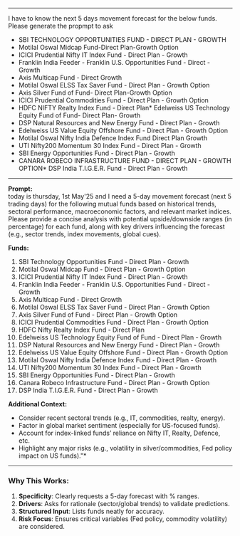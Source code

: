 
---


I have to know the next 5 days movement forecast for the below funds. Please generate the propmpt to ask  

* SBI TECHNOLOGY OPPORTUNITIES FUND - DIRECT PLAN - GROWTH
* Motilal Oswal Midcap Fund-Direct Plan-Growth Option
* ICICI Prudential Nifty IT Index Fund - Direct Plan - Growth
* Franklin India Feeder - Franklin U.S. Opportunities Fund - Direct - Growth
* Axis Multicap Fund - Direct Growth
* Motilal Oswal ELSS Tax Saver Fund - Direct Plan - Growth Option
* Axis Silver Fund of Fund- Direct Plan-Growth Option
* ICICI Prudential Commodities Fund - Direct Plan - Growth Option
* HDFC NIFTY Realty Index Fund - Direct Plan* Edelweiss US Technology Equity Fund of Fund- Direct Plan- Growth
* DSP Natural Resources and New Energy Fund - Direct Plan - Growth
* Edelweiss US Value Equity Offshore Fund - Direct Plan - Growth Option
* Motilal Oswal Nifty India Defence Index Fund Direct Plan Growth
* UTI Nifty200 Momentum 30 Index Fund - Direct Plan - Growth
* SBI Energy Opportunities Fund - Direct Plan - Growth
* CANARA ROBECO INFRASTRUCTURE FUND - DIRECT PLAN - GROWTH OPTION* DSP India T.I.G.E.R. Fund - Direct Plan - Growth


---  

**Prompt:**  
today is thursday, 1st May'25 and I need a 5-day movement forecast (next 5 trading days) for the following mutual funds based on historical trends, sectoral performance, macroeconomic factors, and relevant market indices. Please provide a concise analysis with potential upside/downside ranges (in percentage) for each fund, along with key drivers influencing the forecast (e.g., sector trends, index movements, global cues).  

**Funds:**  
1. SBI Technology Opportunities Fund - Direct Plan - Growth  
2. Motilal Oswal Midcap Fund - Direct Plan - Growth Option  
3. ICICI Prudential Nifty IT Index Fund - Direct Plan - Growth  
4. Franklin India Feeder - Franklin U.S. Opportunities Fund - Direct - Growth  
5. Axis Multicap Fund - Direct Growth  
6. Motilal Oswal ELSS Tax Saver Fund - Direct Plan - Growth Option  
7. Axis Silver Fund of Fund - Direct Plan - Growth Option  
8. ICICI Prudential Commodities Fund - Direct Plan - Growth Option  
9. HDFC Nifty Realty Index Fund - Direct Plan  
10. Edelweiss US Technology Equity Fund of Fund - Direct Plan - Growth  
11. DSP Natural Resources and New Energy Fund - Direct Plan - Growth  
12. Edelweiss US Value Equity Offshore Fund - Direct Plan - Growth Option  
13. Motilal Oswal Nifty India Defence Index Fund - Direct Plan - Growth  
14. UTI Nifty200 Momentum 30 Index Fund - Direct Plan - Growth  
15. SBI Energy Opportunities Fund - Direct Plan - Growth  
16. Canara Robeco Infrastructure Fund - Direct Plan - Growth Option  
17. DSP India T.I.G.E.R. Fund - Direct Plan - Growth  

**Additional Context:**  
- Consider recent sectoral trends (e.g., IT, commodities, realty, energy).  
- Factor in global market sentiment (especially for US-focused funds).  
- Account for index-linked funds’ reliance on Nifty IT, Realty, Defence, etc.  
- Highlight any major risks (e.g., volatility in silver/commodities, Fed policy impact on US funds)."*  

---  

### Why This Works:  
1. **Specificity**: Clearly requests a 5-day forecast with % ranges.  
2. **Drivers**: Asks for rationale (sector/global trends) to validate predictions.  
3. **Structured Input**: Lists funds neatly for accuracy.  
4. **Risk Focus**: Ensures critical variables (Fed policy, commodity volatility) are considered.  

